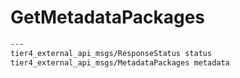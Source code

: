 # GetMetadataPackages

```txt
---
tier4_external_api_msgs/ResponseStatus status
tier4_external_api_msgs/MetadataPackages metadata
```
